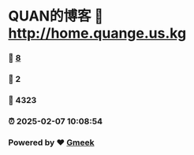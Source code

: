 # QUAN的博客 :link: http://home.quange.us.kg 
### :page_facing_up: [8](http://home.quange.us.kg/tag.html) 
### :speech_balloon: 2 
### :hibiscus: 4323 
### :alarm_clock: 2025-02-07 10:08:54 
### Powered by :heart: [Gmeek](https://github.com/Meekdai/Gmeek)
